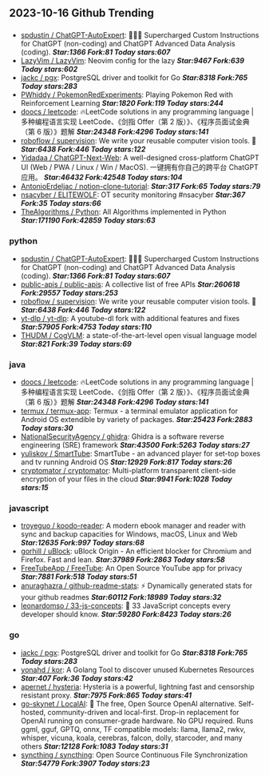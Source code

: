 ## 2023-10-16 Github Trending

### 
* [spdustin / ChatGPT-AutoExpert](https://github.com/spdustin/ChatGPT-AutoExpert): 🚀🧠💬 Supercharged Custom Instructions for ChatGPT (non-coding) and ChatGPT Advanced Data Analysis (coding). ***Star:1366 Fork:81 Today stars:607***
* [LazyVim / LazyVim](https://github.com/LazyVim/LazyVim): Neovim config for the lazy ***Star:9467 Fork:639 Today stars:602***
* [jackc / pgx](https://github.com/jackc/pgx): PostgreSQL driver and toolkit for Go ***Star:8318 Fork:765 Today stars:283***
* [PWhiddy / PokemonRedExperiments](https://github.com/PWhiddy/PokemonRedExperiments): Playing Pokemon Red with Reinforcement Learning ***Star:1820 Fork:119 Today stars:244***
* [doocs / leetcode](https://github.com/doocs/leetcode): 🔥LeetCode solutions in any programming language | 多种编程语言实现 LeetCode、《剑指 Offer（第 2 版）》、《程序员面试金典（第 6 版）》题解 ***Star:24348 Fork:4296 Today stars:141***
* [roboflow / supervision](https://github.com/roboflow/supervision): We write your reusable computer vision tools. 💜 ***Star:6438 Fork:446 Today stars:122***
* [Yidadaa / ChatGPT-Next-Web](https://github.com/Yidadaa/ChatGPT-Next-Web): A well-designed cross-platform ChatGPT UI (Web / PWA / Linux / Win / MacOS). 一键拥有你自己的跨平台 ChatGPT 应用。 ***Star:46432 Fork:42548 Today stars:104***
* [AntonioErdeljac / notion-clone-tutorial](https://github.com/AntonioErdeljac/notion-clone-tutorial):  ***Star:317 Fork:65 Today stars:79***
* [nsacyber / ELITEWOLF](https://github.com/nsacyber/ELITEWOLF): OT security monitoring #nsacyber ***Star:367 Fork:35 Today stars:66***
* [TheAlgorithms / Python](https://github.com/TheAlgorithms/Python): All Algorithms implemented in Python ***Star:171190 Fork:42859 Today stars:63***

### python
* [spdustin / ChatGPT-AutoExpert](https://github.com/spdustin/ChatGPT-AutoExpert): 🚀🧠💬 Supercharged Custom Instructions for ChatGPT (non-coding) and ChatGPT Advanced Data Analysis (coding). ***Star:1366 Fork:81 Today stars:607***
* [public-apis / public-apis](https://github.com/public-apis/public-apis): A collective list of free APIs ***Star:260618 Fork:29557 Today stars:253***
* [roboflow / supervision](https://github.com/roboflow/supervision): We write your reusable computer vision tools. 💜 ***Star:6438 Fork:446 Today stars:122***
* [yt-dlp / yt-dlp](https://github.com/yt-dlp/yt-dlp): A youtube-dl fork with additional features and fixes ***Star:57905 Fork:4753 Today stars:110***
* [THUDM / CogVLM](https://github.com/THUDM/CogVLM): a state-of-the-art-level open visual language model ***Star:821 Fork:39 Today stars:69***

### java
* [doocs / leetcode](https://github.com/doocs/leetcode): 🔥LeetCode solutions in any programming language | 多种编程语言实现 LeetCode、《剑指 Offer（第 2 版）》、《程序员面试金典（第 6 版）》题解 ***Star:24348 Fork:4296 Today stars:141***
* [termux / termux-app](https://github.com/termux/termux-app): Termux - a terminal emulator application for Android OS extendible by variety of packages. ***Star:25423 Fork:2883 Today stars:30***
* [NationalSecurityAgency / ghidra](https://github.com/NationalSecurityAgency/ghidra): Ghidra is a software reverse engineering (SRE) framework ***Star:43500 Fork:5263 Today stars:27***
* [yuliskov / SmartTube](https://github.com/yuliskov/SmartTube): SmartTube - an advanced player for set-top boxes and tv running Android OS ***Star:12929 Fork:817 Today stars:26***
* [cryptomator / cryptomator](https://github.com/cryptomator/cryptomator): Multi-platform transparent client-side encryption of your files in the cloud ***Star:9941 Fork:1028 Today stars:15***

### javascript
* [troyeguo / koodo-reader](https://github.com/troyeguo/koodo-reader): A modern ebook manager and reader with sync and backup capacities for Windows, macOS, Linux and Web ***Star:12635 Fork:997 Today stars:68***
* [gorhill / uBlock](https://github.com/gorhill/uBlock): uBlock Origin - An efficient blocker for Chromium and Firefox. Fast and lean. ***Star:37989 Fork:2863 Today stars:58***
* [FreeTubeApp / FreeTube](https://github.com/FreeTubeApp/FreeTube): An Open Source YouTube app for privacy ***Star:7881 Fork:518 Today stars:51***
* [anuraghazra / github-readme-stats](https://github.com/anuraghazra/github-readme-stats): ⚡ Dynamically generated stats for your github readmes ***Star:60112 Fork:18989 Today stars:32***
* [leonardomso / 33-js-concepts](https://github.com/leonardomso/33-js-concepts): 📜 33 JavaScript concepts every developer should know. ***Star:59280 Fork:8423 Today stars:26***

### go
* [jackc / pgx](https://github.com/jackc/pgx): PostgreSQL driver and toolkit for Go ***Star:8318 Fork:765 Today stars:283***
* [yonahd / kor](https://github.com/yonahd/kor): A Golang Tool to discover unused Kubernetes Resources ***Star:407 Fork:36 Today stars:42***
* [apernet / hysteria](https://github.com/apernet/hysteria): Hysteria is a powerful, lightning fast and censorship resistant proxy. ***Star:7975 Fork:865 Today stars:41***
* [go-skynet / LocalAI](https://github.com/go-skynet/LocalAI): 🤖 The free, Open Source OpenAI alternative. Self-hosted, community-driven and local-first. Drop-in replacement for OpenAI running on consumer-grade hardware. No GPU required. Runs ggml, gguf, GPTQ, onnx, TF compatible models: llama, llama2, rwkv, whisper, vicuna, koala, cerebras, falcon, dolly, starcoder, and many others ***Star:12128 Fork:1083 Today stars:31***
* [syncthing / syncthing](https://github.com/syncthing/syncthing): Open Source Continuous File Synchronization ***Star:54779 Fork:3907 Today stars:23***
